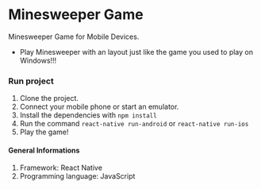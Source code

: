 # Minesweeper Game
Minesweeper Game for Mobile Devices.
* Play Minesweeper with an layout just like the game you used to play on Windows!!!

### Run project
1. Clone the project.
2. Connect your mobile phone or start an emulator.
3. Install the dependencies with `npm install`
4. Run the command `react-native run-android` or `react-native run-ios`
4. Play the game!

#### General Informations
1. Framework: React Native
2. Programming language: JavaScript


